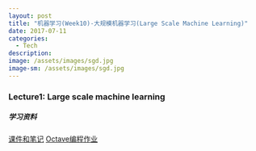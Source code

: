 ```yaml
---
layout: post
title: "机器学习(Week10)-大规模机器学习(Large Scale Machine Learning)"
date: 2017-07-11
categories:
  - Tech
description: 
image: /assets/images/sgd.jpg
image-sm: /assets/images/sgd.jpg
---
```

<style>
.myMJSmall {
	font-size: 0.8em;
}
</style>
<script type="text/javascript" async
  src="https://cdnjs.cloudflare.com/ajax/libs/mathjax/2.7.1/MathJax.js?config=TeX-MML-AM_CHTML">
</script>

### Lecture1: Large scale machine learning


##### 学习资料

[课件和笔记](http://pan.baidu.com/s/1hsGETb2)
[Octave编程作业](https://github.com/xiaochai/ml_assignment)

